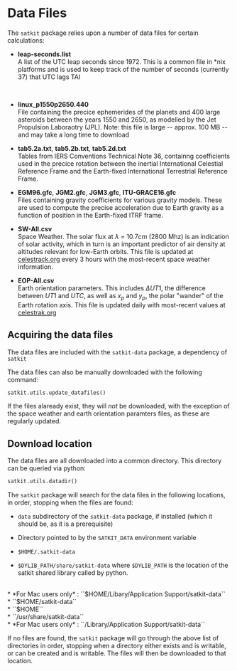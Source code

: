 # Data Files

The ``satkit`` package relies upon a number of data files for certain calculations: 

* **leap-seconds.list** <br/>A list of the UTC leap seconds since 1972.  This is a common file in *nix platforms and is used to keep track of the number of seconds (currently 37) that UTC lags TAI
<br/>

* **linux_p1550p2650.440**<br>File containing the precice ephemerides of the planets and 400 large asteroids between the years 1550 and 2650, as modelled by the Jet Propulsion Laboraotry (JPL).  Note: this file is large -- approx. 100 MB -- and may take a long time to download


* **tab5.2a.txt**, **tab5.2b.txt**, **tab5.2d.txt**<br>Tables from IERS Conventions Technical Note 36, containng coefficients used in the precice rotation between the inertial International Celestial Reference Frame and the Earth-fixed International Terrestrial Reference Frame.


* **EGM96.gfc**, **JGM2.gfc**, **JGM3.gfc**, **ITU-GRACE16.gfc**<br/>Files containing gravity coefficients for various gravity models.  These are used to compute the precise acceleration due to Earth gravity as a function of position in the Earth-fixed ITRF frame.


* **SW-All.csv**<br/>Space Weather.  The solar flux at $\lambda~=~10.7cm$ (2800 Mhz) is an indication of solar activity, which in turn is an important predictor of air density at altitudes relevant for low-Earth orbits.
This file is updated at [celestrack.org](https://www.celestrak.org) every 3 hours with the most-recent space weather information. 


* **EOP-All.csv**<br/>Earth orientation parameters.  This includes $\Delta UT1$, the difference between $UT1$ and $UTC$, as well as $x_p$ and $y_p$, the polar "wander" of the Earth rotation axis.  This file is updated daily with most-recent values at [celestrak.org](https://www.celestrak.org)

## Acquiring the data files

The data files are included with the ``satkit-data`` package, a dependency of ``satkit``

The data files can also be manually downloaded with the following command:

```python
satkit.utils.update_datafiles()
```

If the files alaready exist, they will *not* be downloaded, with the exception of the space weather and earth orientation paramters files, as these are regularly updated.

## Download location

The data files are all downloaded into a common directory.  This directory can be queried via python:

```python
satkit.utils.datadir()
```

The ``satkit`` package will search for the data files in the following locations, in order, stopping when the files are found:

* ``data`` subdirectory of the ``satkit-data`` package, if installed (which it should be, as it is a prerequisite)

* Directory pointed to by the ``SATKIT_DATA`` environment variable

* ``$HOME/.satkit-data``<br/>

* ``$DYLIB_PATH/share/satkit-data`` where ``$DYLIB_PATH`` is the location of the satkit shared library called by python.
<br/>
* *For Mac users only* : ``$HOME/Libary/Application Support/satkit-data``
<br/>
* ``$HOME/satkit-data``
<br/>
* ``$HOME``
<br/>
* ``/usr/share/satkit-data``
<br/>
* *For Mac users only* : ``/Library/Application Support/satkit-data``
<br/>

If no files are found, the ``satkit`` package will go through the above list of directories in order, stopping when a directory either exists and is writable, or can be created and is writable.  The files will then be downloaded to that location.



